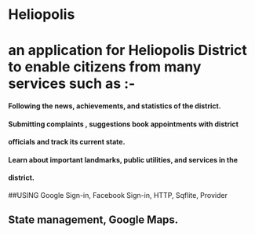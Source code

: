 # Heliopolis
####
# an application for Heliopolis District to enable citizens from many services such as :-

#### Following the news, achievements, and statistics of the district.
#### Submitting complaints ,  suggestions  book appointments with district    
#### officials and track its current state.
#### Learn about important landmarks, public utilities, and services in the    
#### district.


##USING Google Sign-in, Facebook Sign-in, HTTP, Sqflite, Provider 
## State management, Google Maps. 
